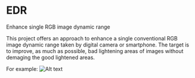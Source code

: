 # EDR
Enhance single RGB image dynamic range

This project offers an approach to enhance a single conventional RGB image dynamic range taken by digital camera or smartphone. The target is to improve, as much as possible, bad lightening areas of images without demaging the good lightened areas.

For example:
![Alt text](/../EDR/image_example.jpg?raw=true "Regular RGB image vs. Enhanced")
